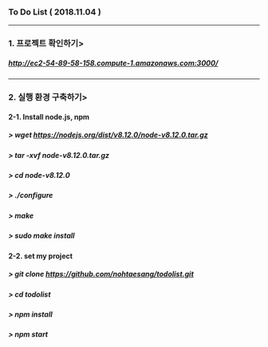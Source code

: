 ### To Do List ( 2018.11.04 )
<hr>

### 1. 프로젝트 확인하기> 

##### <http://ec2-54-89-58-158.compute-1.amazonaws.com:3000/>
<hr>

### 2. 실행 환경 구축하기>  

#### 2-1. Install node.js, npm

##### > wget https://nodejs.org/dist/v8.12.0/node-v8.12.0.tar.gz

##### > tar -xvf node-v8.12.0.tar.gz

##### > cd node-v8.12.0

##### > ./configure

##### > make

##### > sudo make install

#### 2-2. set my project

##### > git clone https://github.com/nohtaesang/todolist.git

##### > cd todolist

##### > npm install

##### > npm start


